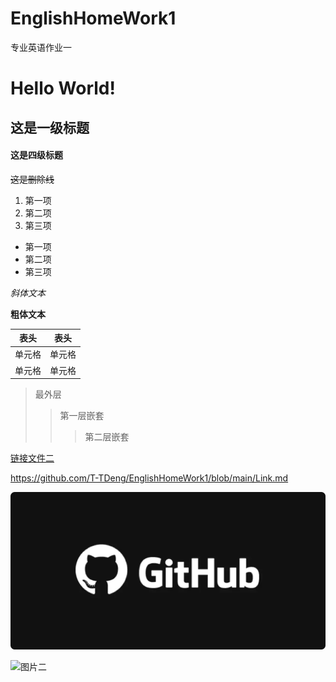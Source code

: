 # EnglishHomeWork1
专业英语作业一
# Hello World!
## 这是一级标题
#### 这是四级标题
~~这是删除线~~
1. 第一项
2. 第二项
3. 第三项
+ 第一项
+ 第二项
+ 第三项

*斜体文本*

**粗体文本**

|  表头   | 表头  |
|  ----  | ----  |
| 单元格  | 单元格 |
| 单元格  | 单元格 |


> 最外层
> >第一层嵌套
> > >第二层嵌套

[链接文件二](https://github.com/T-TDeng/EnglishHomeWork1/blob/main/Link.md)

<https://github.com/T-TDeng/EnglishHomeWork1/blob/main/Link.md>

![图片一](1.png)

![图片二](https://pages.github.com/images/slideshow/yeoman.png)



